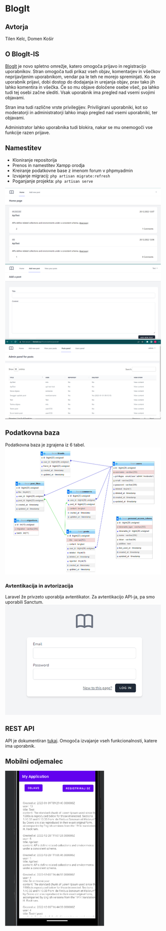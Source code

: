 # BlogIt

## Avtorja
Tilen Kelc, Domen Košir

## O BlogIt-IS
[BlogIt](https://tilenkelc.eu/Forum) je novo spletno omrežje, katero omogoča prijavo in registracijo uporabnikov. Stran omogoča tudi prikaz vseh objav, komentarjev in všečkov neprijavljenim uporabnikom, vendar pa le teh ne morejo spreminjati. Ko se uporabnik prijavi, dobi dostop do dodajanja in urejanja objav, prav tako jih lahko komentira in všečka. Če so mu objave določene osebe všeč, pa lahko tudi tej osebi začne slediti. Vsak uporabnik ima pregled nad vsemi svojimi objavami.

Stran ima tudi različne vrste privilegijev. Priviligirani uporabniki, kot so moderatorji in administratorji lahko imajo pregled nad vsemi uporabniki, ter objavami.

Administrator lahko uporabnika tudi blokira, nakar se mu onemogoči vse funkcije razen prijave.

## Namestitev
* Kloniranje repositorija
* Prenos in namestitev Xampp orodja
* Kreiranje podatkovne base z imenom forum v phpmyadmin
* Izvajanje migracij: `php artisan migrate:refresh`
* Poganjanje projekta: `php artisan serve`

![Landing Page](https://github.com/TilenKelc/Forum/blob/main/images/Screenshot_2023-01-09_102537.png)
![Add post](https://github.com/TilenKelc/Forum/blob/main/images/Screenshot_2023-01-09_102854.png)
![Admin page](https://github.com/TilenKelc/Forum/blob/main/images/image.png)

## Podatkovna baza
Podatkovna baza je zgrajena iz 6 tabel. 
![Database Scheme](https://github.com/TilenKelc/Forum/blob/main/images/pb.jpg)

### Avtentikacija in avtorizacija
Laravel že privzeto uporablja avtentikator. Za avtentikacijo API-ja, pa smo uporabili Sanctum.
![login](https://github.com/TilenKelc/Forum/blob/main/images/Screenshot_2023-01-09_102617.png)

## REST API
API je dokumentiran [tukaj](https://tilenkelc.eu/Forum/api/documentation). Omogoča izvajanje vseh funkcionalnosti, katere ima uporabnik.

## Mobilni odjemalec
![mobile](https://github.com/TilenKelc/Forum/blob/main/images/Screenshot_2023-01-09_113025.png)

